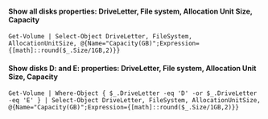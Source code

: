 #### Show all disks properties: DriveLetter, File system, Allocation Unit Size, Capacity
```
Get-Volume | Select-Object DriveLetter, FileSystem, AllocationUnitSize, @{Name="Capacity(GB)";Expression={[math]::round($_.Size/1GB,2)}}

```

#### Show disks D: and E: properties: DriveLetter, File system, Allocation Unit Size, Capacity
```
Get-Volume | Where-Object { $_.DriveLetter -eq 'D' -or $_.DriveLetter -eq 'E' } | Select-Object DriveLetter, FileSystem, AllocationUnitSize, @{Name="Capacity(GB)";Expression={[math]::round($_.Size/1GB,2)}}
```
